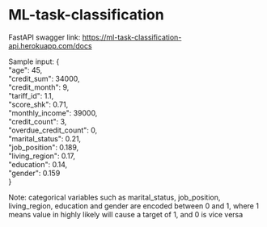 # ML-task-classification

FastAPI swagger  link:
https://ml-task-classification-api.herokuapp.com/docs

Sample input:
{\
  "age": 45,\
  "credit_sum": 34000,\
  "credit_month": 9,\
  "tariff_id": 1.1,\
  "score_shk": 0.71,\
  "monthly_income": 39000,\
  "credit_count": 3,\
  "overdue_credit_count": 0,\
  "marital_status": 0.21,\
  "job_position": 0.189,\
  "living_region": 0.17,\
  "education": 0.14,\
  "gender": 0.159\
}

Note: categorical variables such as marital_status, job_position, living_region, education and gender are encoded between 0 and 1, where 1 means value in highly likely will cause a target of 1, and 0 is vice versa

